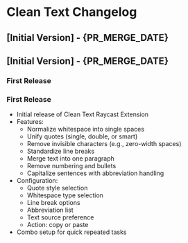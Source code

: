 # Clean Text Changelog

## [Initial Version] - {PR_MERGE_DATE}
## [Initial Version] - {PR_MERGE_DATE}
### First Release
### First Release

- Initial release of Clean Text Raycast Extension
- Features:
	- Normalize whitespace into single spaces
	- Unify quotes (single, double, or smart)
	- Remove invisible characters (e.g., zero-width spaces)
	- Standardize line breaks
	- Merge text into one paragraph
	- Remove numbering and bullets
	- Capitalize sentences with abbreviation handling
- Configuration:
	- Quote style selection
	- Whitespace type selection
	- Line break options
	- Abbreviation list
	- Text source preference
	- Action: copy or paste
- Combo setup for quick repeated tasks